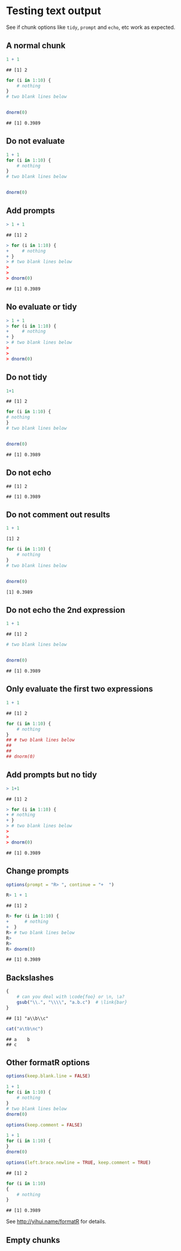 # Testing text output

See if chunk options like `tidy`, `prompt` and `echo`, etc work as expected.

## A normal chunk


```r
1 + 1
```

```
## [1] 2
```

```r
for (i in 1:10) {
    # nothing
}
# two blank lines below


dnorm(0)
```

```
## [1] 0.3989
```


## Do not evaluate


```r
1 + 1
for (i in 1:10) {
    # nothing
}
# two blank lines below


dnorm(0)
```


## Add prompts


```r
> 1 + 1
```

```
## [1] 2
```

```r
> for (i in 1:10) {
+     # nothing
+ }
> # two blank lines below
> 
> 
> dnorm(0)
```

```
## [1] 0.3989
```


## No evaluate or tidy


```r
> 1 + 1
> for (i in 1:10) {
+     # nothing
+ }
> # two blank lines below
> 
> 
> dnorm(0)
```


## Do not tidy


```r
1+1
```

```
## [1] 2
```

```r
for (i in 1:10) {
# nothing
}
# two blank lines below


dnorm(0)
```

```
## [1] 0.3989
```


## Do not echo


```
## [1] 2
```

```
## [1] 0.3989
```


## Do not comment out results


```r
1 + 1
```

```
[1] 2
```

```r
for (i in 1:10) {
    # nothing
}
# two blank lines below


dnorm(0)
```

```
[1] 0.3989
```


## Do not echo the 2nd expression


```r
1 + 1
```

```
## [1] 2
```

```r
# two blank lines below


dnorm(0)
```

```
## [1] 0.3989
```


## Only evaluate the first two expressions


```r
1 + 1
```

```
## [1] 2
```

```r
for (i in 1:10) {
    # nothing
}
## # two blank lines below
## 
## 
## dnorm(0)
```


## Add prompts but no tidy


```r
> 1+1
```

```
## [1] 2
```

```r
> for (i in 1:10) {
+ # nothing
+ }
> # two blank lines below
> 
> 
> dnorm(0)
```

```
## [1] 0.3989
```


## Change prompts


```r
options(prompt = "R> ", continue = "+  ")
```



```r
R> 1 + 1
```

```
## [1] 2
```

```r
R> for (i in 1:10) {
+      # nothing
+  }
R> # two blank lines below
R> 
R> 
R> dnorm(0)
```

```
## [1] 0.3989
```


## Backslashes


```r
{
    # can you deal with \code{foo} or \n, \a?
    gsub("\\.", "\\\\", "a.b.c")  # \link{bar}
}
```

```
## [1] "a\\b\\c"
```

```r
cat("a\tb\nc")
```

```
## a	b
## c
```


## Other formatR options


```r
options(keep.blank.line = FALSE)
```



```r
1 + 1
for (i in 1:10) {
    # nothing
}
# two blank lines below
dnorm(0)
```



```r
options(keep.comment = FALSE)
```



```r
1 + 1
for (i in 1:10) {
}
dnorm(0)
```



```r
options(left.brace.newline = TRUE, keep.comment = TRUE)
```



```
## [1] 2
```

```r
for (i in 1:10)
{
    # nothing
}
```

```
## [1] 0.3989
```


See <http://yihui.name/formatR> for details.

## Empty chunks



